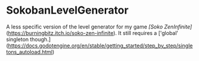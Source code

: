 # SokobanLevelGenerator

A less specific version of the level generator for my game *[Soko ZenInfinite]* (https://burningbitz.itch.io/soko-zen-infinite). It still requires a ['global' singleton though.] (https://docs.godotengine.org/en/stable/getting_started/step_by_step/singletons_autoload.html)
